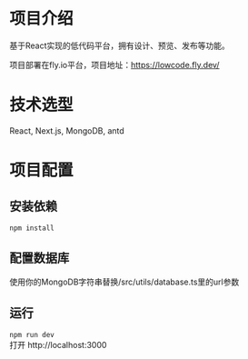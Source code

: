 # 项目介绍
基于React实现的低代码平台，拥有设计、预览、发布等功能。  

项目部署在fly.io平台，项目地址：https://lowcode.fly.dev/  

# 技术选型
React, Next.js, MongoDB, antd

# 项目配置
## 安装依赖
`npm install`

## 配置数据库
使用你的MongoDB字符串替换/src/utils/database.ts里的url参数

## 运行
`npm run dev`  
打开 http://localhost:3000

